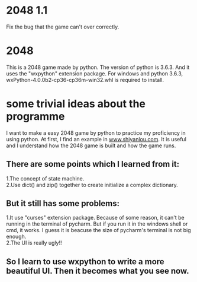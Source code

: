 # 2048 1.1
Fix the bug that the game can't over correctly.
# 2048 
This is a 2048 game made by python. The version of python is 3.6.3. And it uses the "wxpython" extension package. For windows and python 3.6.3, wxPython-4.0.0b2-cp36-cp36m-win32.whl is required to install.
# some trivial ideas about the programme
I want to make a easy 2048 game by python to practice my proficiency in using python. At first, I find an example in www.shiyanlou.com. It is useful and I understand how the 2048 game is built and how the game runs.
## There are some points which I learned from it:
1.The concept of state machine. </br>
2.Use dict() and zip() together to create initialize a complex dictionary. </br>
## But it still has some problems:
1.It use "curses" extension package. Because of some reason, it can't be running in the terminal of pycharm. But if you run it in the windows shell or cmd, it works. I guess it is beacuse the size of pycharm's  terminal is not big enough. </br>
2.The UI is really ugly!! </br>
## So I learn to use wxpython to write a more beautiful UI. Then it becomes what you see now.
